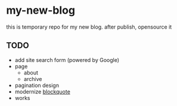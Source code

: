 my-new-blog
===========

this is temporary repo for my new blog. after publish, opensource it

TODO
----

* add site search form (powered by Google)
* page
	* about
	* archive
* pagination design
* modernize [blockquote](http://tympanus.net/codrops/2012/07/25/modern-block-quote-styles/)
* works
